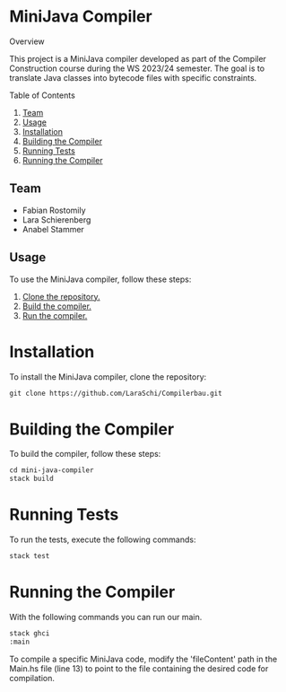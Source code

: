 # MiniJava Compiler

Overview

This project is a MiniJava compiler developed as part of the Compiler Construction course during the WS 2023/24 semester.
The goal is to translate Java classes into bytecode files with specific constraints.

Table of Contents

1. [Team](#team)
3. [Usage](#usage)
4. [Installation](#installation)
5. [Building the Compiler](#building-the-compiler)
6. [Running Tests](#running-tests)
7. [Running the Compiler](#runTheCompiler)



## Team
- Fabian Rostomily
- Lara Schierenberg
- Anabel Stammer 

## Usage

To use the MiniJava compiler, follow these steps:

1. [Clone the repository.](#clone)
2. [Build the compiler.](#build)
3. [Run the compiler.](#run)


# Installation 

To install the MiniJava compiler, clone the repository:

```markdown
git clone https://github.com/LaraSchi/Compilerbau.git
```


# Building the Compiler

To build the compiler, follow these steps:

```markdown
cd mini-java-compiler
stack build
```

# Running Tests

To run the tests, execute the following commands:
```markdown
stack test
```

# Running the Compiler
 With the following commands you can run our main. 
```markdown
stack ghci
:main
```

To compile a specific MiniJava code, modify the 'fileContent' path in the Main.hs file (line 13) to point to the file containing the desired code for compilation.
